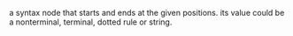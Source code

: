 a syntax node that starts and ends at the given positions.
its value could be a nonterminal, terminal, dotted rule or string.
